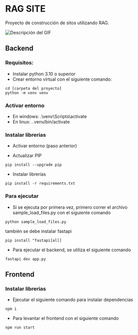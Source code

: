 # RAG SITE

Proyecto de construcción de sitos utilizando RAG.

![Descripción del GIF](./frontend/src/assets/ragsite.gif)

## Backend

### Requisitos:

- Instalar python 3.10 o superior
- Crear entorno virtual con el siguiente comando:

```
cd [carpeta del proyecto]
python -m venv venv
```

### Activar entorno

- En windows: .\venv\Scripts\activate
- En linux: . venv/bin/activate

### Instalar librerias

- Activar entorno (paso anterior)

- Actualizar PIP

```
pip install --upgrade pip
```

- Instalar librerías

```
pip install -r requirements.txt
```

### Para ejecutar

- Si se ejecuta por primera vez, primero correr el archivo sample_load_files.py con el siguiente comando

```
python sample_load_files.py
```

también se debe instalar fastapi

```
pip install "fastapi[all]
```

- Para ejecutar el backend, se utiliza el siguiente comando

```
fastapi dev app.py
```

## Frontend

### Instalar librerias

- Ejecutar el siguiente comando para instalar dependencias

```
npm i
```

- Para levantar el frontend con el siguiente comando

```
npm run start
```
